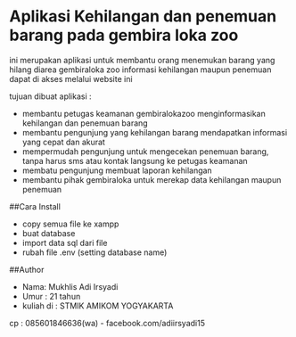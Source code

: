 # Aplikasi Kehilangan dan penemuan barang pada gembira loka zoo
ini merupakan aplikasi untuk membantu orang menemukan barang yang hilang diarea gembiraloka zoo
informasi kehilangan maupun penemuan dapat di akses melalui website ini

tujuan dibuat aplikasi :
- membantu petugas keamanan gembiralokazoo menginformasikan kehilangan dan penemuan barang
- membantu pengunjung yang kehilangan barang mendapatkan informasi yang cepat dan akurat
- mempermudah pengunjung untuk mengecekan penemuan barang, tanpa harus sms atau kontak langsung ke petugas keamanan
- membatu pengunjung membuat laporan kehilangan
- membantu pihak gembiraloka untuk merekap data kehilangan maupun penemuan

##Cara Install
- copy semua file ke xampp
- buat database
- import data sql dari file
- rubah file .env (setting database name)

##Author
- Nama: Mukhlis Adi Irsyadi
- Umur : 21 tahun
- kuliah di : STMIK AMIKOM YOGYAKARTA

cp : 085601846636(wa)
	- facebook.com/adiirsyadi15
